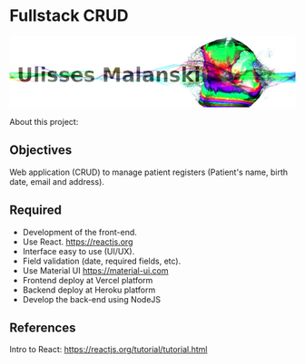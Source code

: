# Fullstack CRUD

![logo ulissesmalanski-03 white copy](https://github.com/malanski/images/blob/main/logo-empuxo2.jpeg)

About this project:

## Objectives

Web application (CRUD) to manage patient registers (Patient's name, birth date, email and address).

## Required

- Development of the front-end.
- Use React. https://reactjs.org
- Interface easy to use (UI/UX).
- Field validation (date, required fields, etc).
- Use Material UI https://material-ui.com 
- Frontend deploy at Vercel platform
- Backend deploy at Heroku platform
- Develop the back-end using NodeJS
<!-- - Cache the data in-browser. -->

## References

Intro to React: https://reactjs.org/tutorial/tutorial.html


